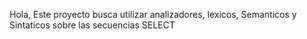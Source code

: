 Hola, Este proyecto busca utilizar analizadores, lexicos, Semanticos y Sintaticos sobre las secuencias SELECT
